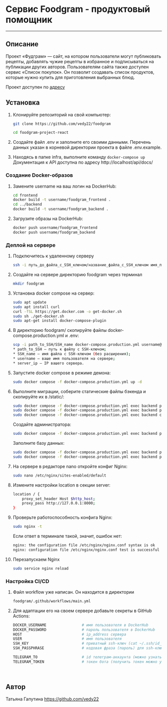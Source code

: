 # Cервис Foodgram - продуктовый помощник

---
## Описание <a id=description></a>

Проект «Фудграм» — сайт, на котором пользователи могут публиковать рецепты, добавлять чужие рецепты в избранное и подписываться на публикации других авторов. Пользователям сайта также доступен сервис «Список покупок». Он позволит создавать список продуктов, которые нужно купить для приготовления выбранных блюд. 

Проект доступен по [адресу](https://foodgr.ddns.net)   

## Установка <a id=run></a>

1. Клонируйте репозиторий на свой компьютер:

    ```bash
    git clone https://github.com/vedy22/foodgram
    ```
    ```bash
    cd foodgram-project-react
    ```
2. Создайте файл .env и заполните его своими данными. Перечень данных указан в корневой директории проекта в файле .env.example.

3. Находясь в папке infra, выполните команду ```docker-compose up```  
Документация к API доступна по адресу http://localhost/api/docs/ 

### Создание Docker-образов <a id=docker></a>

1.  Замените username на ваш логин на DockerHub:

    ```bash
    cd frontend
    docker build -t username/foodgram_frontend .
    cd ../backend
    docker build -t username/foodgram_backend . 
    ```

2. Загрузите образы на DockerHub:

    ```bash
    docker push username/foodgram_frontend
    docker push username/foodgram_backend
    ```

### Деплой на сервере <a id=deploy></a>

1. Подключитесь к удаленному серверу

    ```bash
    ssh -i путь_до_файла_с_SSH_ключом/название_файла_с_SSH_ключом имя_пользователя@ip_адрес_сервера 
    ```

2. Создайте на сервере директорию foodgram через терминал

    ```bash
    mkdir foodgram
    ```

3. Установка docker compose на сервер:

    ```bash
    sudo apt update
    sudo apt install curl
    curl -fSL https://get.docker.com -o get-docker.sh
    sudo sh ./get-docker.sh
    sudo apt-get install docker-compose-plugin
    ```

4. В директорию foodgram/ скопируйте файлы docker-compose.production.yml и .env:

    ```bash
    scp -i path_to_SSH/SSH_name docker-compose.production.yml username@server_ip:/home/username/foodgram/docker-compose.production.yml
    * path_to_SSH — путь к файлу с SSH-ключом;
    * SSH_name — имя файла с SSH-ключом (без расширения);
    * username — ваше имя пользователя на сервере;
    * server_ip — IP вашего сервера.
    ```

5. Запустите docker compose в режиме демона:

    ```bash
    sudo docker compose -f docker-compose.production.yml up -d
    ```

6. Выполните миграции, соберите статические файлы бэкенда и скопируйте их в /static/:

    ```bash
    sudo docker compose -f docker-compose.production.yml exec backend python manage.py migrate
    sudo docker compose -f docker-compose.production.yml exec backend python manage.py collectstatic --no-input
    sudo docker compose -f docker-compose.production.yml exec backend cp -r /app/collected_static/. /static/
    ```
    Создайте администратора:

    ```bash
    sudo docker compose -f docker-compose.production.yml exec backend python manage.py createsuperuser
    ```
    Заполните базу данных:
    ```bash
    sudo docker compose -f docker-compose.production.yml exec backend python manage.py load_ingredients
    sudo docker compose -f docker-compose.production.yml exec backend python manage.py load_tags
    ```

7. На сервере в редакторе nano откройте конфиг Nginx:

    ```bash
    sudo nano /etc/nginx/sites-enabled/default
    ```

8. Измените настройки location в секции server:

    ```bash
    location / {
        proxy_set_header Host $http_host;
        proxy_pass http://127.0.0.1:8000;
    }
    ```

9. Проверьте работоспособность конфига Nginx:

    ```bash
    sudo nginx -t
    ```
    Если ответ в терминале такой, значит, ошибок нет:
    ```bash
    nginx: the configuration file /etc/nginx/nginx.conf syntax is ok
    nginx: configuration file /etc/nginx/nginx.conf test is successful
    ```

10. Перезапускаем Nginx
    ```bash
    sudo service nginx reload
    ```

### Настройка CI/CD <a id=ci/cd></a>

1. Файл workflow уже написан. Он находится в директории

    ```bash
    foodgram/.github/workflows/main.yml
    ```

2. Для адаптации его на своем сервере добавьте секреты в GitHub Actions:

    ```bash
    DOCKER_USERNAME                # имя пользователя в DockerHub
    DOCKER_PASSWORD                # пароль пользователя в DockerHub
    HOST                           # ip_address сервера
    USER                           # имя пользователя
    SSH_KEY                        # приватный ssh-ключ (cat ~/.ssh/id_rsa)
    SSH_PASSPHRASE                 # кодовая фраза (пароль) для ssh-ключа

    TELEGRAM_TO                    # id телеграм-аккаунта (можно узнать у @userinfobot, команда /start)
    TELEGRAM_TOKEN                 # токен бота (получить токен можно у @BotFather, /token, имя бота)
    ```

<br>

## Автор <a id=author></a>

Татьяна Гапутина 
https://github.com/vedy22
